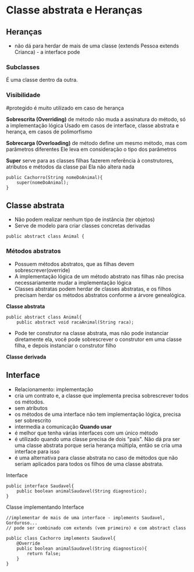 # Classe abstrata e Heranças

## Heranças
- não dá para herdar de mais de uma classe (extends Pessoa extends Crianca) - a interface pode

### Subclasses
É uma classe dentro da outra.

### Visibilidade

#protegido é muito utilizado em caso de herança

**Sobrescrita (Overriding)** de método não muda a assinatura do método, só a implementação lógica
Usado em casos de interface, classe abstrata e herança, em casos de polimorfismo

**Sobrecarga (Overloading)** de método define um mesmo método, mas com parâmetros diferentes
Ele leva em consideração o tipo dos parâmetros

**Super** serve para as classes filhas fazerem referência à construtores, atributos e métodos da classe pai
Ela não altera nada

```
public Cachorro(String nomeDoAnimal){
    super(nomeDoAnimal);
}
```

## Classe abstrata
- Não podem realizar nenhum tipo de instância (ter objetos)
- Serve de modelo para criar classes concretas derivadas

```
public abstract class Animal {
```

### Métodos abstratos

- Possuem métodos abstratos, que as filhas devem sobrescrever(override)
- A implementação lógica de um método abstrato nas filhas não precisa necessariamente mudar a implementação lógica
- Classes abstratas podem herdar de classes abstratas, e os filhos precisam herdar os métodos abstratos conforme a árvore genealógica.

**Classe abstrata**
```
public abstract class Animal{
    public abstract void racaAnimal(String raca);
```

- Pode ter construtor na classe abstrata, mas não pode instanciar diretamente ela, você pode sobrescrever o construtor em uma classe filha, e depois instanciar o construtor filho

**Classe derivada**


## Interface
- Relacionamento: implementação
- cria um contrato e, a classe que implementa precisa sobrescrever todos os métodos.
- sem atributos
- os métodos de uma interface não tem implementação lógica, precisa ser sobrescrito
- intermedia a comunicação
**Quando usar**
- é melhor que tenha várias interfaces com um único método
- é utilizado quando uma classe precisa de dois "pais". Não dá pra ser uma classe abstrata porque seria herança múltipla, então se cria uma interface para isso
- é uma alternativa para classe abstrata no caso de métodos que não seriam aplicados para todos os filhos de uma classe abstrata.

Interface

```
public interface Saudavel{
    public boolean animalSaudavel(String diagnostico);
}
```

Classe implementando Interface

```
//implementar de mais de uma interface - implements Saudavel, Gorduroso...
// pode ser combinado com extends (vem primeiro) e com abstract class

public class Cachorro implements Saudavel{ 
    @Override
    public boolean animalSaudavel(String diagnostico){
        return false;
    }
}
```


